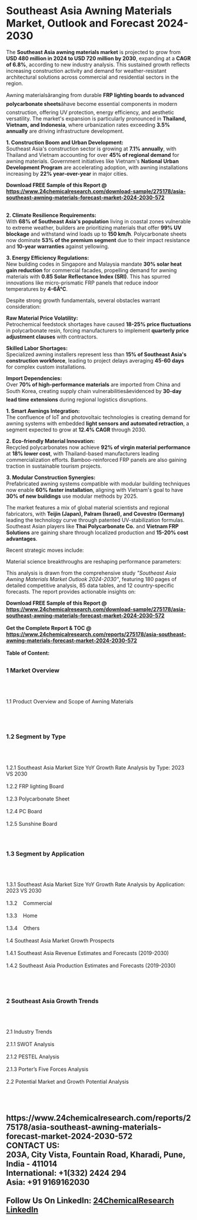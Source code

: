<h1>Southeast Asia Awning Materials Market, Outlook and Forecast 2024-2030</h1><p>The <strong>Southeast Asia awning materials market</strong> is projected to grow from <strong>USD 480 million in 2024 to USD 720 million by 2030</strong>, expanding at a <strong>CAGR of 6.8%</strong>, according to new industry analysis. This sustained growth reflects increasing construction activity and demand for weather-resistant architectural solutions across commercial and residential sectors in the region.</p><p>Awning materialsâranging from durable <strong>FRP lighting boards to advanced polycarbonate sheets</strong>âhave become essential components in modern construction, offering UV protection, energy efficiency, and aesthetic versatility. The market's expansion is particularly pronounced in <strong>Thailand, Vietnam, and Indonesia</strong>, where urbanization rates exceeding <strong>3.5% annually</strong> are driving infrastructure development.</p><p><strong>1. Construction Boom and Urban Development:</strong><br>
Southeast Asia's construction sector is growing at <strong>7.1% annually</strong>, with Thailand and Vietnam accounting for over <strong>45% of regional demand</strong> for awning materials. Government initiatives like Vietnam's <strong>National Urban Development Program</strong> are accelerating adoption, with awning installations increasing by <strong>22% year-over-year</strong> in major cities.</p><div><b>Download FREE Sample of this Report @ 
            <a href="https://www.24chemicalresearch.com/download-sample/275178/asia-southeast-awning-materials-forecast-market-2024-2030-572">
            https://www.24chemicalresearch.com/download-sample/275178/asia-southeast-awning-materials-forecast-market-2024-2030-572</a></b></div><br><p><strong>2. Climate Resilience Requirements:</strong><br>
With <strong>68% of Southeast Asia's population</strong> living in coastal zones vulnerable to extreme weather, builders are prioritizing materials that offer <strong>99% UV blockage</strong> and withstand wind loads up to <strong>150 km/h</strong>. Polycarbonate sheets now dominate <strong>53% of the premium segment</strong> due to their impact resistance and <strong>10-year warranties</strong> against yellowing.</p><p><strong>3. Energy Efficiency Regulations:</strong><br>
New building codes in Singapore and Malaysia mandate <strong>30% solar heat gain reduction</strong> for commercial facades, propelling demand for awning materials with <strong>0.85 Solar Reflectance Index (SRI)</strong>. This has spurred innovations like micro-prismatic FRP panels that reduce indoor temperatures by <strong>4-6Â°C</strong>.</p><p>Despite strong growth fundamentals, several obstacles warrant consideration:</p><p><strong>Raw Material Price Volatility:</strong><br>
	Petrochemical feedstock shortages have caused <strong>18-25% price fluctuations</strong> in polycarbonate resin, forcing manufacturers to implement <strong>quarterly price adjustment clauses</strong> with contractors.</p><p><strong>Skilled Labor Shortages:</strong><br>
	Specialized awning installers represent less than <strong>15% of Southeast Asia's construction workforce</strong>, leading to project delays averaging <strong>45-60 days</strong> for complex custom installations.</p><p><strong>Import Dependencies:</strong><br>
	Over <strong>70% of high-performance materials</strong> are imported from China and South Korea, creating supply chain vulnerabilitiesâevidenced by <strong>30-day lead time extensions</strong> during regional logistics disruptions.</p><p><strong>1. Smart Awnings Integration:</strong><br>
The confluence of IoT and photovoltaic technologies is creating demand for awning systems with embedded <strong>light sensors and automated retraction</strong>, a segment expected to grow at <strong>12.4% CAGR</strong> through 2030.</p><p><strong>2. Eco-friendly Material Innovation:</strong><br>
Recycled polycarbonates now achieve <strong>92% of virgin material performance</strong> at <strong>18% lower cost</strong>, with Thailand-based manufacturers leading commercialization efforts. Bamboo-reinforced FRP panels are also gaining traction in sustainable tourism projects.</p><p><strong>3. Modular Construction Synergies:</strong><br>
Prefabricated awning systems compatible with modular building techniques now enable <strong>60% faster installation</strong>, aligning with Vietnam's goal to have <strong>30% of new buildings</strong> use modular methods by 2025.</p><p>The market features a mix of global material scientists and regional fabricators, with <strong>Teijin (Japan), Palram (Israel), and Covestro (Germany)</strong> leading the technology curve through patented UV-stabilization formulas. Southeast Asian players like <strong>Thai Polycarbonate Co.</strong> and <strong>Vietnam FRP Solutions</strong> are gaining share through localized production and <strong>15-20% cost advantages</strong>.</p><p>Recent strategic moves include:</p><p>Material science breakthroughs are reshaping performance parameters:</p><p>This analysis is drawn from the comprehensive study <em>"Southeast Asia Awning Materials Market Outlook 2024-2030"</em>, featuring 180 pages of detailed competitive analysis, 85 data tables, and 12 country-specific forecasts. The report provides actionable insights on:</p><div><b>Download FREE Sample of this Report @ 
            <a href="https://www.24chemicalresearch.com/download-sample/275178/asia-southeast-awning-materials-forecast-market-2024-2030-572">
            https://www.24chemicalresearch.com/download-sample/275178/asia-southeast-awning-materials-forecast-market-2024-2030-572</a></b></div><br><div><b>Get the Complete Report & TOC @ 
            <a href="https://www.24chemicalresearch.com/reports/275178/asia-southeast-awning-materials-forecast-market-2024-2030-572">
            https://www.24chemicalresearch.com/reports/275178/asia-southeast-awning-materials-forecast-market-2024-2030-572</a></b></div><br>
            <b>Table of Content:</b><p><h2><span style="font-size:16px"><strong>1 Market Overview&nbsp;&nbsp; &nbsp;</strong></span></h2><br />
<br />
<p>1.1 Product Overview and Scope of Awning Materials&nbsp;</p><br />
<br />
<h2><strong><span style="font-size:16px">1.2 Segment by Type&nbsp;&nbsp; &nbsp;</span></strong></h2><br />
<br />
<p>1.2.1 Southeast Asia Market Size YoY Growth Rate Analysis by Type: 2023 VS 2030&nbsp;&nbsp; &nbsp;<br /><br />
1.2.2 FRP lighting Board&nbsp;&nbsp; &nbsp;<br /><br />
1.2.3 Polycarbonate Sheet<br /><br />
1.2.4 PC Board<br /><br />
1.2.5 Sunshine Board<br /><br />
<br />
<h2><span style="font-size:16px"><strong>1.3 Segment by Application&nbsp;&nbsp;</strong></span></h2><br />
<br />
<p>1.3.1 Southeast Asia Market Size YoY Growth Rate Analysis by Application: 2023 VS 2030&nbsp;&nbsp; &nbsp;<br /><br />
1.3.2&nbsp;&nbsp; &nbsp;Commercial<br /><br />
1.3.3&nbsp;&nbsp; &nbsp;Home<br /><br />
1.3.4&nbsp;&nbsp; &nbsp;Others<br /><br />
1.4 Southeast Asia Market Growth Prospects&nbsp;&nbsp; &nbsp;<br /><br />
1.4.1 Southeast Asia Revenue Estimates and Forecasts (2019-2030)&nbsp;&nbsp; &nbsp;<br /><br />
1.4.2 Southeast Asia Production Estimates and Forecasts (2019-2030)&nbsp;&nbsp;</p><br />
<br />
<h2><span style="font-size:16px"><strong>2 Southeast Asia Growth Trends&nbsp;&nbsp; &nbsp;</strong></span></h2><br />
<br />
<p>2.1 Industry Trends&nbsp;&nbsp; &nbsp;<br /><br />
2.1.1 SWOT Analysis&nbsp;&nbsp; &nbsp;<br /><br />
2.1.2 PESTEL Analysis&nbsp;&nbsp; &nbsp;<br /><br />
2.1.3 Porter&rsquo;s Five Forces Analysis&nbsp;&nbsp; &nbsp;<br /><br />
2.2 Potential Market and Growth Potential Analysis&nbsp;&nbsp; &nbsp;</p><br />
<br />
<h2><span style="font-size</p><div><b>Get the Complete Report & TOC @ 
            <a href="https://www.24chemicalresearch.com/reports/275178/asia-southeast-awning-materials-forecast-market-2024-2030-572">
            https://www.24chemicalresearch.com/reports/275178/asia-southeast-awning-materials-forecast-market-2024-2030-572</a></b></div><br><b>CONTACT US:</b><br>
            203A, City Vista, Fountain Road, Kharadi, Pune, India - 411014<br>
            International: +1(332) 2424 294<br>
            Asia: +91 9169162030 <br><br>
            Follow Us On LinkedIn: <a href="https://www.linkedin.com/company/24chemicalresearch/">24ChemicalResearch LinkedIn</a>